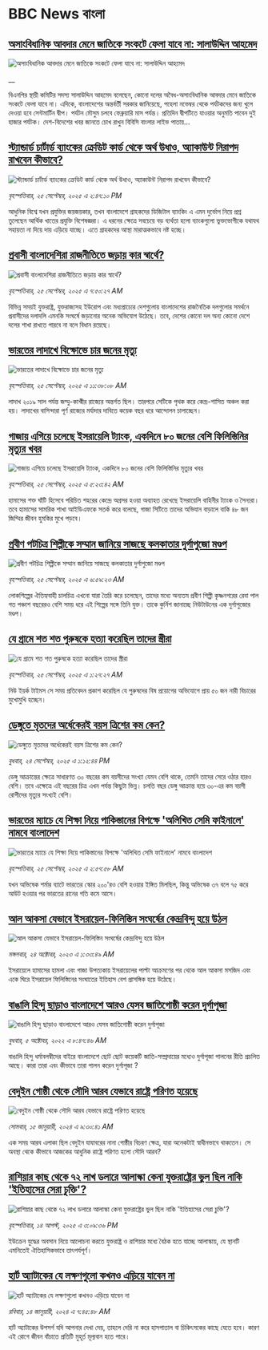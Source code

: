 # BBC News বাংলা## [অসাংবিধানিক আবদার মেনে জাতিকে সংকটে ফেলা যাবে না: সালাউদ্দিন আহমেদ](https://www.bbc.co.uk/bengali/live/c4gk91k6p96t?at_medium=RSS&at_campaign=rss?at_campaign=githubrss)![অসাংবিধানিক আবদার মেনে জাতিকে সংকটে ফেলা যাবে না: সালাউদ্দিন আহমেদ](https://ichef.bbci.co.uk/ace/standard/240/cpsprodpb/6f60/live/67f9b8f0-9a22-11f0-97f5-bd38218a3641.jpg)__বিএনপির স্থায়ী কমিটির সদস্য সালাউদ্দিন আহমেদ বলেছেন, কোনো দলের অবৈধ-অসাংবিধানিক আবদার মেনে জাতিকে সংকটে ফেলা যাবে না। এদিকে, বাংলাদেশের অন্তর্বর্তী সরকার জানিয়েছে, পহেলা নভেম্বর থেকে পর্যটকদের জন্য খুলে দেওয়া হবে সেন্টমার্টিন দ্বীপ। পর্যটন মৌসুম চলবে ফেব্রুয়ারি মাস পর্যন্ত। প্রতিদিন দ্বীপটিতে যাওয়ার অনুমতি পাবেন দুই হাজার পর্যটক। দেশ-বিদেশের খবর জানতে চোখ রাখুন বিবিসি বাংলার লাইভ পাতায়...## [স্ট্যান্ডার্ড চার্টার্ড ব্যাংকের ক্রেডিট কার্ড থেকে অর্থ উধাও, অ্যাকাউন্ট নিরাপদ রাখবেন কীভাবে?](https://www.bbc.com/bengali/articles/cewnjv8j08go?at_medium=RSS&at_campaign=rss?at_campaign=githubrss)![স্ট্যান্ডার্ড চার্টার্ড ব্যাংকের ক্রেডিট কার্ড থেকে অর্থ উধাও, অ্যাকাউন্ট নিরাপদ রাখবেন কীভাবে?](https://ichef.bbci.co.uk/ace/ws/240/cpsprodpb/1287/live/066470e0-9a12-11f0-92db-77261a15b9d2.jpg)_বৃহস্পতিবার, ২৫ সেপ্টেম্বর, ২০২৫ এ ২:৪৭:১০ PM_আধুনিক বিশ্বে যখন প্রযুক্তির জয়জয়কার, তখন বাংলাদেশে গ্রাহকদের ডিজিটাল ব্যাংকিং এ এমন দুর্ভোগ নিয়ে প্রশ্ন তুলেছেন আর্থিক খাতের প্রযুক্তি বিশেষজ্ঞরা। এ ধরনের ক্ষেত্রে সবচেয়ে বড় ব্যর্থতা হলো ব্যাংকগুলো ভুক্তভোগীকে যথাযথ সহায়তা না দিয়ে দায় এড়িয়ে যাচ্ছে। এতে গ্রাহকদের আস্থা মারাত্মকভাবে নষ্ট হচ্ছে।## [প্রবাসী বাংলাদেশিরা রাজনীতিতে জড়ায় কার স্বার্থে?](https://www.bbc.com/bengali/articles/c4gqv4xyvleo?at_medium=RSS&at_campaign=rss?at_campaign=githubrss)![প্রবাসী বাংলাদেশিরা রাজনীতিতে জড়ায় কার স্বার্থে?](https://ichef.bbci.co.uk/ace/ws/240/cpsprodpb/d39f/live/018747c0-99a2-11f0-92db-77261a15b9d2.png)_বৃহস্পতিবার, ২৫ সেপ্টেম্বর, ২০২৫ এ ৭:৫০:২৭ AM_বিভিন্ন সময়ই যুক্তরাষ্ট্র, যুক্তরাজ্যসহ ইউরোপ এবং মধ্যপ্রাচ্যের দেশগুলোয় বাংলাদেশের রাজনৈতিক দলগুলোর সমর্থনে প্রবাসীদের দলাদলি এমনকি সংঘর্ষে জড়ানোর অনেক অভিযোগ উঠেছে। তবে, দেশের কোনো দল অন্য কোনো দেশে দলের শাখা রাখতে পারবে না বলে বিধান রয়েছে।## [ভারতের লাদাখে বিক্ষোভে চার জনের মৃত্যু](https://www.bbc.com/bengali/articles/c9dx9zl1g1vo?at_medium=RSS&at_campaign=rss?at_campaign=githubrss)![ভারতের লাদাখে বিক্ষোভে চার জনের মৃত্যু](https://ichef.bbci.co.uk/ace/ws/240/cpsprodpb/b07f/live/1eefabf0-99fb-11f0-97f5-bd38218a3641.jpg)_বৃহস্পতিবার, ২৫ সেপ্টেম্বর, ২০২৫ এ ১১:৩৮:০৮ AM_লাদাখ ২০১৯ সাল পর্যন্ত জম্মু-কাশ্মীর রাজ্যের অন্তর্গত ছিল। তারপরে সেটিকে পৃথক করে কেন্দ্র-শাসিত অঞ্চল করা হয়। লাদাখের বাসিন্দারা পূর্ণ রাজ্যের মর্যাদার দাবিতে কয়েক বছর ধরে আন্দোলন চালাচ্ছেন।## [গাজায় এগিয়ে চলেছে ইসরায়েলি ট্যাংক, একদিনে ৮০ জনের বেশি ফিলিস্তিনির মৃত্যুর খবর](https://www.bbc.com/bengali/articles/cge2x0g0zxno?at_medium=RSS&at_campaign=rss?at_campaign=githubrss)![গাজায় এগিয়ে চলেছে ইসরায়েলি ট্যাংক, একদিনে ৮০ জনের বেশি ফিলিস্তিনির মৃত্যুর খবর](https://ichef.bbci.co.uk/ace/ws/240/cpsprodpb/0863/live/2b4f6fa0-99b2-11f0-92db-77261a15b9d2.jpg)_বৃহস্পতিবার, ২৫ সেপ্টেম্বর, ২০২৫ এ ৫:২৩:৪২ AM_হামাসের শক্ত ঘাঁটি হিসেবে পরিচিত শহরের কেন্দ্রে অগ্রসর হওয়া অব্যাহত রেখেছে ইসরায়েলি বাহিনীর ট্যাংক ও সৈন্যরা। তবে হামাসের সামরিক শাখা আইডিএফকে সতর্ক করে বলেছে, গাজা সিটিতে তাদের অভিযান বাড়ালে বাকি ৪৮ জন জিম্মির জীবন হুমকির মুখে পড়বে।## [প্রবীণ পটচিত্র শিল্পীকে সম্মান জানিয়ে সাজছে কলকাতার দুর্গাপুজো মণ্ডপ](https://www.bbc.com/bengali/articles/cy8rr4kd1y3o?at_medium=RSS&at_campaign=rss?at_campaign=githubrss)![প্রবীণ পটচিত্র শিল্পীকে সম্মান জানিয়ে সাজছে কলকাতার দুর্গাপুজো মণ্ডপ](https://ichef.bbci.co.uk/ace/ws/240/cpsprodpb/c5af/live/a159d1f0-9871-11f0-8ac5-61a603230ddd.jpg)_বৃহস্পতিবার, ২৫ সেপ্টেম্বর, ২০২৫ এ ৬:৫৯:২৩ AM_লোকশিল্পের ঐতিহ্যবাহী চালচিত্র এখনো যারা তৈরি করে চলেছেন, তাদের মধ্যে অন্যতম প্রবীণ শিল্পী কৃষ্ণনগরের রেবা পাল গত পঞ্চাশ বছরেরও বেশি সময় ধরে এই শিল্পের সঙ্গে তিনি যুক্ত। তাকে কুর্নিশ জানাচ্ছে নিউটাউনের এক দুর্গাপুজোর মণ্ডপ।## [যে গ্রামে শত শত পুরুষকে হত্যা করেছিল তাদের স্ত্রীরা](https://www.bbc.com/bengali/articles/cpw1kdky0qwo?at_medium=RSS&at_campaign=rss?at_campaign=githubrss)![যে গ্রামে শত শত পুরুষকে হত্যা করেছিল তাদের স্ত্রীরা](https://ichef.bbci.co.uk/ace/ws/240/cpsprodpb/21a7/live/1c168840-991f-11f0-858a-a904eacbef23.jpg)_বৃহস্পতিবার, ২৫ সেপ্টেম্বর, ২০২৫ এ ১:২৭:২৭ AM_নিউ ইয়র্ক টাইমস সে সময় প্রতিবেদন প্রকাশ করেছিল যে পুরুষদের বিষ প্রয়োগের অভিযোগে প্রায় ৫০ জন নারী বিচারের মুখোমুখি হচ্ছেন।## [ডেঙ্গুতে মৃতদের অর্ধেকেরই বয়স ত্রিশের কম কেন?](https://www.bbc.com/bengali/articles/cy854dpw2vxo?at_medium=RSS&at_campaign=rss?at_campaign=githubrss)![ডেঙ্গুতে মৃতদের অর্ধেকেরই বয়স ত্রিশের কম কেন?](https://ichef.bbci.co.uk/ace/ws/240/cpsprodpb/c20b/live/e717c420-993b-11f0-869a-3fa4ad43e8ee.jpg)_বুধবার, ২৪ সেপ্টেম্বর, ২০২৫ এ ১:১২:৪৪ PM_ডেঙ্গু আক্রান্তের ক্ষেত্রে সাধারণত ৩০ বছরের কম বয়সীদের সংখ্যা যেমন বেশি থাকে, তেমনি তাদের সেরে ওঠার হারও বেশি। তবে এক্ষেত্রে এই বছরের চিত্র এখন পর্যন্ত কিছুটা ভিন্ন। চলতি বছর ডেঙ্গু আক্রান্ত হয়ে ৩০-এর কম বয়সী রোগীদের মৃত্যুর সংখ্যই বেশি।## [ভারতের ম্যাচে যে শিক্ষা নিয়ে পাকিস্তানের বিপক্ষে 'অলিখিত সেমি ফাইনালে' নামবে বাংলাদেশ](https://www.bbc.com/bengali/articles/cgq4zz145pwo?at_medium=RSS&at_campaign=rss?at_campaign=githubrss)![ভারতের ম্যাচে যে শিক্ষা নিয়ে পাকিস্তানের বিপক্ষে 'অলিখিত সেমি ফাইনালে' নামবে বাংলাদেশ](https://ichef.bbci.co.uk/ace/ws/240/cpsprodpb/c937/live/379dca60-99ba-11f0-a0b0-671be1fcc3e1.jpg)_বৃহস্পতিবার, ২৫ সেপ্টেম্বর, ২০২৫ এ ২:৫৭:৫৮ AM_যখন অভিষেক শর্মার ব্যাটে ভারতের স্কোর ২০০'রও বেশি হওয়ার ইঙ্গিত মিলছিল, কিন্তু অভিষেক ৩৭ বলে ৭৫ করে আউট হওয়ার পর ভারতের রানের গতি কমে আসে।## [আল আকসা যেভাবে ইসরায়েল-ফিলিস্তিন সংঘর্ষের কেন্দ্রবিন্দু হয়ে উঠল](https://www.bbc.com/bengali/articles/cw9v2vr7jdpo?at_medium=RSS&at_campaign=rss?at_campaign=githubrss)![আল আকসা যেভাবে ইসরায়েল-ফিলিস্তিন সংঘর্ষের কেন্দ্রবিন্দু হয়ে উঠল](https://ichef.bbci.co.uk/ace/ws/240/cpsprodpb/29c7/live/de7fe310-71b0-11ee-b315-7d1db3f558c6.jpg)_মঙ্গলবার, ২৪ অক্টোবর, ২০২৩ এ ১:৩৩:৪৯ AM_ইসরায়েলে হামাসের হামলা এবং গাজা উপত্যকায় ইসরায়েলের পাল্টা আক্রমণের পর থেকে আল আকসা মসজিদ এবং একে ঘিরে ইসরায়েল ফিলিস্তিনের সংঘাতের ইতিহাস বেশ প্রাসঙ্গিক হয়ে উঠেছে।## [বাঙালি হিন্দু ছাড়াও বাংলাদেশে আরও যেসব জাতিগোষ্ঠী করেন দুর্গাপূজা](https://www.bbc.com/bengali/news-63121153?at_medium=RSS&at_campaign=rss?at_campaign=githubrss)![বাঙালি হিন্দু ছাড়াও বাংলাদেশে আরও যেসব জাতিগোষ্ঠী করেন দুর্গাপূজা](https://ichef.bbci.co.uk/ace/standard/240/cpsprodpb/85EF/production/_126978243_tripura.jpg)_বুধবার, ৫ অক্টোবর, ২০২২ এ ৮:৪৭:৪৬ AM_বাঙালি হিন্দু ধর্মাবলম্বীদের বাইরে বাংলাদেশে ছোট ছোট কয়েকটি জাতি-সম্প্রদায়ের মধ্যেও দুর্গাপূজা পালনের রীতি প্রচলিত আছে। কারা তারা এবং কীভাবে তারা পালন করেন দুর্গাপূজা ?## [বেদুইন গোষ্ঠী থেকে সৌদি আরব যেভাবে রাষ্ট্রে পরিণত হয়েছে](https://www.bbc.com/bengali/articles/cv245k80eyyo?at_medium=RSS&at_campaign=rss?at_campaign=githubrss)![বেদুইন গোষ্ঠী থেকে সৌদি আরব যেভাবে রাষ্ট্রে পরিণত হয়েছে](https://ichef.bbci.co.uk/ace/ws/240/cpsprodpb/a416/live/85d0e1a0-a226-11ee-bfd7-bb32476b6a5c.jpg)_সোমবার, ১৫ জানুয়ারী, ২০২৪ এ ৯:৩০:৪১ AM_এক সময় আরব এলাকা ছিল বেদুইন যাযাবরের নানা গোষ্ঠীর বিচরণ ক্ষেত্র, যারা অনেকটাই স্বাধীনভাবে থাকতেন। সে অবস্থা থেকে কীভাবে আজকের আধুনিক রাষ্ট্রে পরিণত হলো সৌদি আরব?## [রাশিয়ার কাছ থেকে ৭২ লাখ ডলারে আলাস্কা কেনা যুক্তরাষ্ট্রের ভুল ছিল নাকি 'ইতিহাসের সেরা চুক্তি'?](https://www.bbc.com/bengali/articles/c2kzpq131nzo?at_medium=RSS&at_campaign=rss?at_campaign=githubrss)![রাশিয়ার কাছ থেকে ৭২ লাখ ডলারে আলাস্কা কেনা যুক্তরাষ্ট্রের ভুল ছিল নাকি 'ইতিহাসের সেরা চুক্তি'?](https://ichef.bbci.co.uk/ace/ws/240/cpsprodpb/72b4/live/8b981eb0-78ed-11f0-8071-1788c7e8ae0e.jpg)_বৃহস্পতিবার, ১৪ আগস্ট, ২০২৫ এ ৩:০৯:৩৬ PM_ইউক্রেন যুদ্ধের অবসান নিয়ে আলোচনা করতে যুক্তরাষ্ট্র ও রাশিয়ার মধ্যে বৈঠক হতে যাচ্ছে আলাস্কায়, যে স্থানটি এমনিতেই ঐতিহাসিকভাবে তাৎপর্যপূর্ণ।## [হার্ট অ্যাটাকের যে লক্ষণগুলো কখনও এড়িয়ে যাবেন না](https://www.bbc.com/bengali/articles/c72yqzd5q1jo?at_medium=RSS&at_campaign=rss?at_campaign=githubrss)![হার্ট অ্যাটাকের যে লক্ষণগুলো কখনও এড়িয়ে যাবেন না](https://ichef.bbci.co.uk/ace/ws/240/cpsprodpb/d550/live/00b4c4d0-a31d-11ee-a161-25dd32717e28.jpg)_রবিবার, ১৪ জানুয়ারী, ২০২৪ এ ৭:৪৫:৪৮ AM_হার্ট অ্যাটাকের উপসর্গ যদি আপনার দেখা দেয়, তাহলে দেরি না করে হাসপাতাল বা চিকিৎসকের কাছে যেতে হবে। কারণ এই রোগে জীবন বাঁচাতে প্রতিটি মুহূর্ত মূল্যবান হতে পারে।